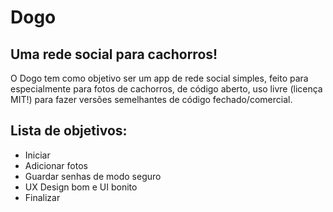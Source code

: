 # Dogo
## Uma rede social para cachorros!
O Dogo tem como objetivo ser um app de rede social simples, feito para especialmente para fotos de cachorros, de código aberto, uso livre (licença MIT!) para  fazer versões semelhantes de código fechado/comercial.

## Lista de objetivos:
  
 - Iniciar
 - Adicionar fotos
 - Guardar senhas de modo seguro
 - UX Design bom e UI bonito
 - Finalizar
 
 #
